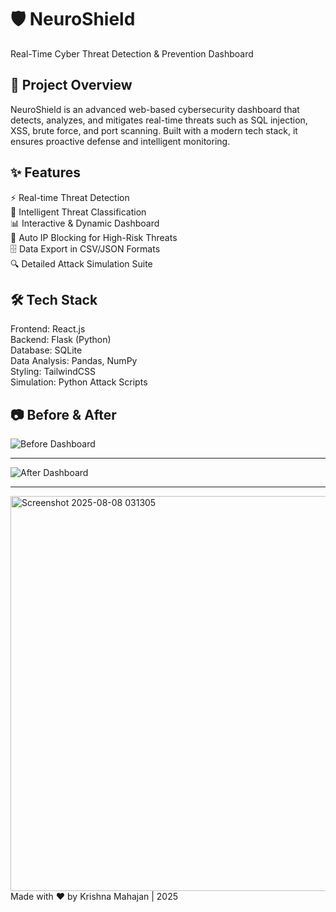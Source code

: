  <h1>🛡️ NeuroShield</h1>
    <p>Real-Time Cyber Threat Detection & Prevention Dashboard</p>
</header>

<section>
    <h2>📌 Project Overview</h2>
    <p>
        NeuroShield is an advanced web-based cybersecurity dashboard that detects, analyzes, and mitigates real-time threats such as SQL injection, XSS, brute force, and port scanning. 
        Built with a modern tech stack, it ensures proactive defense and intelligent monitoring.
    </p>
</section>

<section>
    <h2>✨ Features</h2>
    <div class="features">
        <div class="card">⚡ Real-time Threat Detection</div>
        <div class="card">🧠 Intelligent Threat Classification</div>
        <div class="card">📊 Interactive & Dynamic Dashboard</div>
        <div class="card">🚫 Auto IP Blocking for High-Risk Threats</div>
        <div class="card">🗄️ Data Export in CSV/JSON Formats</div>
        <div class="card">🔍 Detailed Attack Simulation Suite</div>
    </div>
</section>

<section>
    <h2>🛠 Tech Stack</h2>
    <div class="tech-stack">
        <div class="card">Frontend: React.js</div>
        <div class="card">Backend: Flask (Python)</div>
        <div class="card">Database: SQLite</div>
        <div class="card">Data Analysis: Pandas, NumPy</div>
        <div class="card">Styling: TailwindCSS</div>
        <div class="card">Simulation: Python Attack Scripts</div>
    </div>
</section>

<section>
    <h2>📷 Before & After</h2>
<div class="images">
    <img src="https://github.com/user-attachments/assets/c372b228-3664-452e-8107-a3df56908120" alt="Before Dashboard">
 <hr/>
    <img src="https://github.com/user-attachments/assets/25b0b2f7-68ed-4910-b889-db2e5eb9ee8b" alt="After Dashboard">
 <hr/>
  <img width="1880" height="632" alt="Screenshot 2025-08-08 031305" src="https://github.com/user-attachments/assets/da39a9d8-92f7-4833-8d6f-9b0c2e641e02" />
</div>



</section>

<footer>
    Made with ❤️ by Krishna Mahajan | 2025
</footer>

</body>
</html>
